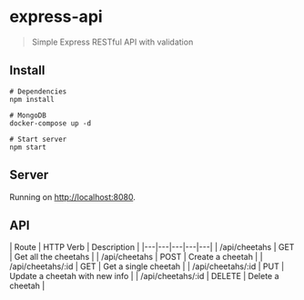 # express-api

> Simple Express RESTful API with validation

## Install

```
# Dependencies
npm install

# MongoDB
docker-compose up -d

# Start server
npm start
```

## Server

Running on [http://localhost:8080](http://localhost:8080).

## API

| Route | HTTP Verb | Description |
|---|---|---|---|---|
| /api/cheetahs | GET | Get all the cheetahs |
| /api/cheetahs | POST | Create a cheetah |
| /api/cheetahs/:id | GET | Get a single cheetah |
| /api/cheetahs/:id | PUT | Update a cheetah with new info |
| /api/cheetahs/:id | DELETE | Delete a cheetah |

